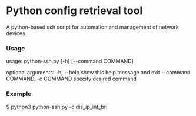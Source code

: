 # Python config retrieval tool

A python-based ssh script for automation and management of network devices

### Usage

usage: python-ssh.py [-h] [--command COMMAND]

optional arguments:
  -h, --help            show this help message and exit
  --command COMMAND, -c COMMAND
                        specify desired command
                      
                      
### Example

$ python3 python-ssh.py -c dis_ip_int_bri